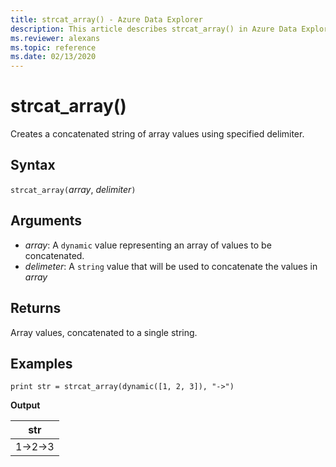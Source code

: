 ```yaml
---
title: strcat_array() - Azure Data Explorer
description: This article describes strcat_array() in Azure Data Explorer.
ms.reviewer: alexans
ms.topic: reference
ms.date: 02/13/2020
---
```

# strcat_array()

Creates a concatenated string of array values using specified delimiter.
    
## Syntax

`strcat_array(`*array*, *delimiter*`)`

## Arguments

* *array*: A `dynamic` value representing an array of values to be concatenated.
* *delimeter*: A `string` value that will be used to concatenate the values in *array*

## Returns

Array values, concatenated to a single string.

## Examples
  
```kusto
print str = strcat_array(dynamic([1, 2, 3]), "->")
```

**Output**

|str|
|---|
|1->2->3|
